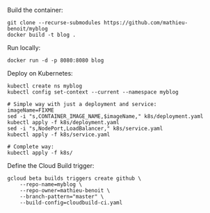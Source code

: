 Build the container:
```
git clone --recurse-submodules https://github.com/mathieu-benoit/myblog
docker build -t blog .
```

Run locally:
```
docker run -d -p 8080:8080 blog
```

Deploy on Kubernetes:
```
kubectl create ns myblog
kubectl config set-context --current --namespace myblog

# Simple way with just a deployment and service:
imageName=FIXME
sed -i "s,CONTAINER_IMAGE_NAME,$imageName," k8s/deployment.yaml
kubectl apply -f k8s/deployment.yaml
sed -i "s,NodePort,LoadBalancer," k8s/service.yaml
kubectl apply -f k8s/service.yaml

# Complete way:
kubectl apply -f k8s/
```

Define the Cloud Build trigger:
```
gcloud beta builds triggers create github \
    --repo-name=myblog \
    --repo-owner=mathieu-benoit \
    --branch-pattern="master" \
    --build-config=cloudbuild-ci.yaml
```